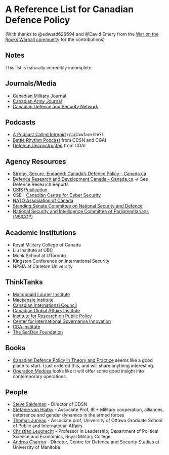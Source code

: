 # A Reference List for Canadian Defence Policy

(With thanks to @edward626694 and @David.Emery from the [War on the Rocks Warhall community](https://warontherocks.com/) for the contributions)

## Notes

This list is naturally incredibly incomplete.

## Journals/Media

- [Canadian Military Journal](http://www.journal.forces.gc.ca/)
- [Canadian Army Journal](http://www.army-armee.forces.gc.ca/en/canadian-army-journal/army-journal-index.page)
- [Canadian Defence and Security Network](https://www.cdsn-rcds.com/)

## Podcasts

- [A Podcast Called Intrepid](https://www.intrepidpodcast.com/) (🇨🇦lawfare lite?)
- [Battle Rhythm Podcast](https://www.cdsn-rcds.com/battlerhythm) from CDSN and CGAI
- [Defence Deconstructed](https://www.cgai.ca/defence_deconstructed_podcast) from CGAI

## Agency Resources

- [Strong, Secure, Engaged: Canada’s Defence Policy - Canada.ca](https://www.canada.ca/en/department-national-defence/corporate/policies-standards/canada-defence-policy.html)
- [Defence Research and Development Canada - Canada.ca](https://www.canada.ca/en/defence-research-development.html) -> See Defence Research Reports
- [CSIS Publication](https://www.canada.ca/en/security-intelligence-service/corporate/publications.html)
- CSE - [Canadian Centre for Cyber Security](https://cyber.gc.ca/en/publications)
- [NATO Association of Canada](http://natoassociation.ca/)
- [Standing Senate Committee on National Security and Defence](https://sencanada.ca/en/committees/secd/)
- [National Security and Intelligence Committee of Parliamentarians (NSICOP)](http://www.nsicop-cpsnr.ca/index-en.html)

## Academic Institutions

- Royal Military College of Canada
- Liu Institute at UBC
- Munk School at UToronto
- Kingston Conference on International Security
- NPSIA at Carleton University

## ThinkTanks

- [Macdonald Laurier Institute](https://www.macdonaldlaurier.ca/)
- [Mackenzie Institute](https://mackenzieinstitute.com/)
- [Canadian International Council](https://thecic.org/)
- [Canadian Global Affairs Institute](https://www.cgai.ca/)
- [Institute for Research on Public Policy](https://irpp.org/)
- [Center for International Governance Innovation](https://www.cigionline.org/)
- [CDA Institute](https://cdainstitute.ca/)
- [The SecDev Foundation](https://www.secdev-foundation.org/)

## Books

- [Canadian Defence Policy in Theory and Practice](https://www.amazon.com/Canadian-Defence-Practice-International-Affairs/dp/3030264025/ref=sr_1_1?keywords=canadian+defense+policy+in+theory+and+practice&qid=1571750124&sr=8-1) seems like a good place to start. I just ordered this, and will share anything interesting.
- [Operation Medusa](https://www.amazon.com/dp/B074YM5WCH/ref=dp-kindle-redirect?_encoding=UTF8&btkr=1) looks like it will offer some good insight into contemporary operations.

## People

- [Steve Saideman](http://saideman.blogspot.com) - Director of CDSN
- [Stefanie von Hlatky](https://www.queensu.ca/politics/people/faculty/stefanie-von-hlatky) - Associate Prof, IR + Military cooperation, alliances, deterrence and gender dynamics in the armed forces
- [Thomas Juneau](https://twitter.com/thomasjuneau) - Associate prof,
  University of Ottawa Graduate School of Public and International Affairs
- [Christian Leuprecht](http://www.christianleuprecht.com/) - Professor in Leadership, Department of Political Science and Economics, Royal Military College
- [Andrea Charron](https://twitter.com/AndreaCharron) - Director, Centre for Defence and Security Studies at University of Manitoba
